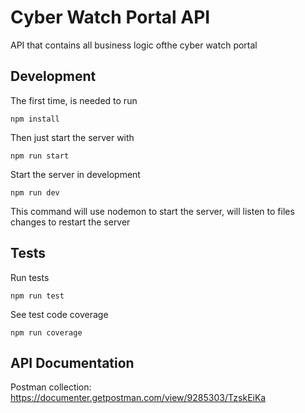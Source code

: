 # Cyber Watch Portal API

API that contains all business logic ofthe cyber watch portal

## Development

The first time, is needed to run

```
npm install
```

Then just start the server with

```
npm run start
```

Start the server in development
```
npm run dev
```
This command will use nodemon to start the server, 
will listen to files changes to restart the server

## Tests

Run tests

```
npm run test
```

See test code coverage

```
npm run coverage
```

## API Documentation

Postman collection: https://documenter.getpostman.com/view/9285303/TzskEiKa
